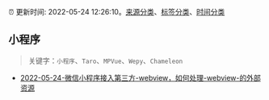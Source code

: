 :alarm_clock: 更新时间: 2022-05-24 12:26:10。[来源分类](../README.md)、[标签分类](../TAGS.md)、[时间分类](../TIMELINE.md)

## 小程序


> 关键字：`小程序`、`Taro`、`MPVue`、`Wepy`、`Chameleon`



- [2022-05-24-微信小程序接入第三方-webview，如何处理-webview-的外部资源](https://www.v2ex.com/t/855028) 
